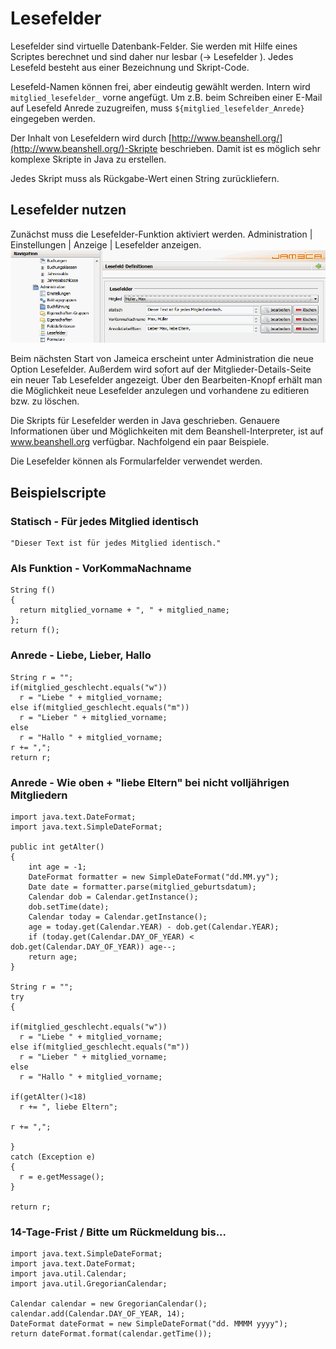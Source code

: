 # Lesefelder

Lesefelder sind virtuelle Datenbank-Felder. Sie werden mit Hilfe eines Scriptes berechnet und sind daher nur lesbar \(-&gt; Lesefelder \). Jedes Lesefeld besteht aus einer Bezeichnung und Skript-Code.

Lesefeld-Namen können frei, aber eindeutig gewählt werden. Intern wird `mitglied_lesefelder_` vorne angefügt. Um z.B. beim Schreiben einer E-Mail auf Lesefeld Anrede zuzugreifen, muss `${mitglied_lesefelder_Anrede}` eingegeben werden.

Der Inhalt von Lesefeldern wird durch [http://www.beanshell.org/](http://www.beanshell.org/)-Skripte beschrieben. Damit ist es möglich sehr komplexe Skripte in Java zu erstellen.

Jedes Skript muss als Rückgabe-Wert einen String zurückliefern.

## Lesefelder nutzen

Zunächst muss die Lesefelder-Funktion aktiviert werden. Administration \| Einstellungen \| Anzeige \| Lesefelder anzeigen.![](../../assets/lesefelder-definitionen.png)

Beim nächsten Start von Jameica erscheint unter Administration die neue Option Lesefelder. Außerdem wird sofort auf der Mitglieder-Details-Seite ein neuer Tab Lesefelder angezeigt. Über den Bearbeiten-Knopf erhält man die Möglichkeit neue Lesefelder anzulegen und vorhandene zu editieren bzw. zu löschen.

Die Skripts für Lesefelder werden in Java geschrieben. Genauere Informationen über und Möglichkeiten mit dem Beanshell-Interpreter, ist auf www.beanshell.org verfügbar. Nachfolgend ein paar Beispiele.

Die Lesefelder können als Formularfelder verwendet werden.

## Beispielscripte

### Statisch - Für jedes Mitglied identisch

```text
"Dieser Text ist für jedes Mitglied identisch."
```

### Als Funktion - VorKommaNachname

```text
String f()
{
  return mitglied_vorname + ", " + mitglied_name;
};
return f();
```

### Anrede - Liebe, Lieber, Hallo

```text
String r = "";
if(mitglied_geschlecht.equals("w"))
  r = "Liebe " + mitglied_vorname;
else if(mitglied_geschlecht.equals("m"))
  r = "Lieber " + mitglied_vorname;
else
  r = "Hallo " + mitglied_vorname;
r += ",";
return r;
```

### Anrede - Wie oben + "liebe Eltern" bei nicht volljährigen Mitgliedern

```text
import java.text.DateFormat;
import java.text.SimpleDateFormat;

public int getAlter()
{
    int age = -1;
    DateFormat formatter = new SimpleDateFormat("dd.MM.yy");
    Date date = formatter.parse(mitglied_geburtsdatum);
    Calendar dob = Calendar.getInstance();  
    dob.setTime(date);  
    Calendar today = Calendar.getInstance();  
    age = today.get(Calendar.YEAR) - dob.get(Calendar.YEAR);  
    if (today.get(Calendar.DAY_OF_YEAR) < dob.get(Calendar.DAY_OF_YEAR)) age--;
    return age;
}

String r = "";
try
{

if(mitglied_geschlecht.equals("w"))
  r = "Liebe " + mitglied_vorname;
else if(mitglied_geschlecht.equals("m"))
  r = "Lieber " + mitglied_vorname;
else
  r = "Hallo " + mitglied_vorname;

if(getAlter()<18)
  r += ", liebe Eltern";

r += ",";

}
catch (Exception e)
{
  r = e.getMessage();
}

return r;
```

### 14-Tage-Frist / Bitte um Rückmeldung bis...

```text
import java.text.SimpleDateFormat;
import java.text.DateFormat;
import java.util.Calendar;
import java.util.GregorianCalendar;

Calendar calendar = new GregorianCalendar();
calendar.add(Calendar.DAY_OF_YEAR, 14);
DateFormat dateFormat = new SimpleDateFormat("dd. MMMM yyyy");
return dateFormat.format(calendar.getTime());
```

